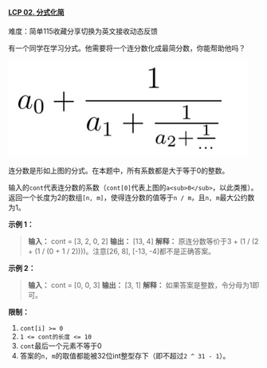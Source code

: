#### [LCP 02. 分式化简](https://leetcode.cn/problems/deep-dark-fraction/)

难度：简单115收藏分享切换为英文接收动态反馈

有一个同学在学习分式。他需要将一个连分数化成最简分数，你能帮助他吗？

![](./assets/img/Question0002.jpg)

连分数是形如上图的分式。在本题中，所有系数都是大于等于0的整数。

输入的`cont`代表连分数的系数（`cont[0]`代表上图的`a<sub>0</sub>`，以此类推）。返回一个长度为2的数组`[n, m]`，使得连分数的值等于`n / m`，且`n, m`最大公约数为1。

**示例 1：**

> **输入：** cont = [3, 2, 0, 2]
> **输出：** [13, 4]
> **解释：** 原连分数等价于3 + (1 / (2 + (1 / (0 + 1 / 2))))。注意[26, 8], [-13, -4]都不是正确答案。

**示例 2：**

> **输入：** cont = [0, 0, 3]
> **输出：** [3, 1]
> **解释：** 如果答案是整数，令分母为1即可。

**限制：**

1. `cont[i] >= 0`
2. `1 <= cont的长度 <= 10`
3. `cont`最后一个元素不等于0
4. 答案的`n, m`的取值都能被32位int整型存下（即不超过`2 ^ 31 - 1`）。
